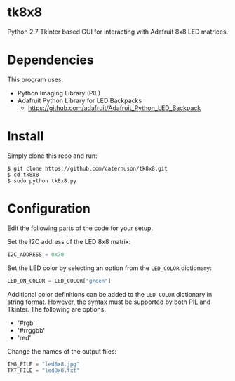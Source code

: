 # tk8x8
Python 2.7 Tkinter based GUI for interacting with Adafruit 8x8 LED matrices.

# Dependencies
This program uses:
* Python Imaging Library (PIL)
* Adafruit Python Library for LED Backpacks
    * https://github.com/adafruit/Adafruit_Python_LED_Backpack

# Install
Simply clone this repo and run:
```
$ git clone https://github.com/caternuson/tk8x8.git
$ cd tk8x8
$ sudo python tk8x8.py
```
# Configuration
Edit the following parts of the code for your setup.

Set the I2C address of the LED 8x8 matrix:
```python
I2C_ADDRESS = 0x70
```

Set the LED color by selecting an option from the `LED_COLOR` dictionary:
```python
LED_ON_COLOR = LED_COLOR["green"]
```

Additional color definitions can be added to the `LED_COLOR` dictionary in string
format. However, the syntax must be supported by both PIL and Tkinter.
The following are options:
* '#rgb'
* '#rrggbb'
* 'red'

Change the names of the output files:
```python
IMG_FILE = "led8x8.jpg"
TXT_FILE = "led8x8.txt"
```